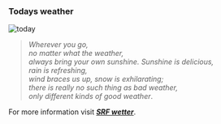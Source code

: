 ### Todays weather 

![today](https://www.srf.ch/var/storage/assets/webpack/images/so_grhe_shra.89de9ef1.png)
 
> _Wherever you go,   
>no matter what the weather,   
>always bring your own sunshine. 
>Sunshine is delicious,   
>rain is refreshing,   
>wind braces us up, 
>snow is exhilarating;  
>there is really no such thing as bad weather,   
>only different kinds of good weather_.  

For more information visit [**_SRF wetter_**](https://www.srf.ch/meteo/wetter/Zürich/47.3797,8.5342?geolocationNameId=4cdc93de6ddc36141f7493213eeedaee). 
